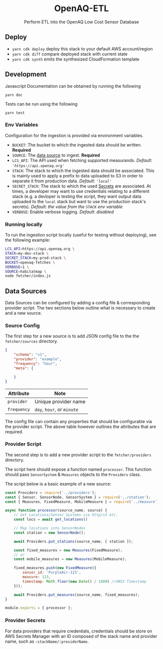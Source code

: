 <h1 align=center>OpenAQ-ETL</h1>

<p align=center>Perform ETL into the OpenAQ Low Cost Sensor Database</p>

## Deploy

 * `yarn cdk deploy`      deploy this stack to your default AWS account/region
 * `yarn cdk diff`        compare deployed stack with current state
 * `yarn cdk synth`       emits the synthesized CloudFormation template

## Development

Javascript Documentation can be obtained by running the following

```
yarn doc
```

Tests can be run using the following

```
yarn test
```

### Env Variables

Configuration for the ingestion is provided via environment variables.

* `BUCKET`: The bucket to which the ingested data should be written. **Required**
* `SOURCE`: The [data source](#data-sources) to ingest. **Required**
* `LCS_API`: The API used when fetching supported measurands. _Default: `'https://api.openaq.org'`_
* `STACK`: The stack to which the ingested data should be associated. This is mainly used to apply a prefix to data uploaded to S3 in order to separate it from production data. _Default: `'local'`_
* `SECRET_STACK`: The stack to which the used [Secrets](#provider-secrets) are associated. At times, a developer may want to use credentials relating to a different stack (e.g. a devloper is testing the script, they want output data uploaded to the `local` stack but want to use the production stack's secrets). _Default: the value from the `STACK` env variable_
* `VERBOSE`: Enable verbose logging. _Default: disabled_

### Running locally

To run the ingestion script locally (useful for testing without deploying), see the following example:

```sh
LCS_API=https://api.openaq.org \
STACK=my-dev-stack \
SECRET_STACK=my-prod-stack \
BUCKET=openaq-fetches \
VERBOSE=1 \
SOURCE=habitatmap \
node fetcher/index.js
```

## Data Sources

Data Sources can be configured by adding a config file & corresponding provider script. The two sections below
outline what is necessary to create and a new source.

### Source Config

The first step for a new source is to add JSON config file to the the `fetcher/sources` directory.


```json
{
    "schema": "v1",
    "provider": "example",
    "frequency": "hour",
    "meta": {

    }
}
```

| Attribute   | Note                       |
| ----------- | -------------------------- |
| `provider`  | Unique provider name       |
| `frequency` | `day`, `hour`, or `minute` |


The config file can contain any properties that should be configurable via the
provider script. The above table however outlines the attributes that are required.

### Provider Script

The second step is to add a new provider script to the `fetcher/providers` directory.

The script here should expose a function named `processor`. This function should pass
`SensorSystem` & `Measures` objects to the `Providers` class.

The script below is a basic example of a new source:


```js
const Providers = require('../providers');
const { Sensor, SensorNode, SensorSystem } = require('../station');
const { Measures, FixedMeasure, MobileMeasure } = require('../measure');

async function processor(source_name, source) {
    // Get Locations/Sensor Systems via http/s3 etc.
    const locs = await get_locations()

    // Map locations into SensorNodes
    const station = new SensorNode();

    await Providers.put_stations(source_name, [ station ]);

    const fixed_measures = new Measures(FixedMeasure);
    // or
    const mobile_measures = new Measures(MobileMeasure);

    fixed_measures.push(new FixedMeasure({
        sensor_id: 'PurpleAir-123',
        measure: 123,
        timestamp: Math.floor(new Date() / 1000) //UNIX Timestamp
    }));

    await Providers.put_measures(source_name, fixed_measures);
}

module.exports = { processor };
```

### Provider Secrets

For data providers that require credentials, credentials should be store on AWS Secrets Manager with an ID composed of the stack name and provider name, such as `:stackName/:providerName`.
